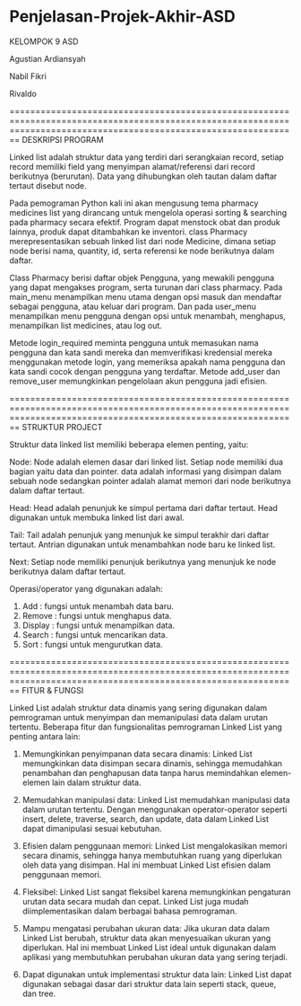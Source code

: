 # Penjelasan-Projek-Akhir-ASD


KELOMPOK 9 ASD

Agustian Ardiansyah

Nabil Fikri

Rivaldo


====================================================================================================================================================================
DESKRIPSI PROGRAM


Linked list adalah struktur data yang terdiri dari serangkaian record, setiap record memiliki field yang menyimpan alamat/referensi dari record berikutnya (berurutan). Data yang dihubungkan oleh tautan dalam daftar tertaut disebut node. 

Pada pemograman Python kali ini akan mengusung tema pharmacy medicines list yang dirancang untuk mengelola operasi sorting & searching pada pharmacy secara efektif. Program dapat menstock obat dan produk lainnya, produk dapat ditambahkan ke inventori. class Pharmacy merepresentasikan sebuah linked list dari node Medicine, dimana setiap node berisi nama, quantity, id, serta referensi ke node berikutnya dalam daftar.

Class Pharmacy berisi daftar objek Pengguna, yang mewakili pengguna yang dapat mengakses program, serta turunan dari class pharmacy. Pada main_menu menampilkan menu utama dengan opsi masuk dan mendaftar sebagai pengguna, atau keluar dari program. Dan pada user_menu menampilkan menu pengguna dengan opsi untuk menambah, menghapus, menampilkan list medicines, atau log out.

Metode login_required meminta pengguna untuk memasukan nama pengguna dan kata sandi mereka dan memverifikasi kredensial mereka menggunakan metode login, yang memeriksa apakah nama pengguna dan kata sandi cocok dengan pengguna yang terdaftar. Metode add_user dan remove_user memungkinkan pengelolaan akun pengguna jadi efisien.


====================================================================================================================================================================
STRUKTUR PROJECT


Struktur data linked list memiliki beberapa elemen penting, yaitu:

Node:
Node adalah elemen dasar dari linked list. Setiap node memiliki dua bagian yaitu data dan pointer. data adalah informasi yang disimpan dalam sebuah node sedangkan pointer adalah alamat memori dari node berikutnya dalam daftar tertaut.

Head:
Head adalah penunjuk ke simpul pertama dari daftar tertaut. Head digunakan untuk membuka linked list dari awal. 

Tail:
Tail adalah penunjuk yang menunjuk ke simpul terakhir dari daftar tertaut. Antrian digunakan untuk menambahkan node baru ke linked list.

Next:
Setiap node memiliki penunjuk berikutnya yang menunjuk ke node berikutnya dalam daftar tertaut. 

Operasi/operator yang digunakan adalah:

1. Add : fungsi untuk menambah data baru.
2. Remove : fungsi untuk menghapus data.
3. Display : fungsi untuk menampilkan data.
4. Search : fungsi untuk mencarikan data.
5. Sort : fungsi untuk mengurutkan data.


====================================================================================================================================================================
FITUR & FUNGSI


Linked List adalah struktur data dinamis yang sering digunakan dalam pemrograman untuk menyimpan dan memanipulasi data dalam urutan tertentu. Beberapa fitur dan fungsionalitas pemrograman Linked List yang penting antara lain:

1. Memungkinkan penyimpanan data secara dinamis: Linked List memungkinkan data disimpan secara dinamis, sehingga memudahkan penambahan dan penghapusan data tanpa harus memindahkan elemen-elemen lain dalam struktur data.

2. Memudahkan manipulasi data: Linked List memudahkan manipulasi data dalam urutan tertentu. Dengan menggunakan operator-operator seperti insert, delete, traverse, search, dan update, data dalam Linked List dapat dimanipulasi sesuai kebutuhan.

3. Efisien dalam penggunaan memori: Linked List mengalokasikan memori secara dinamis, sehingga hanya membutuhkan ruang yang diperlukan oleh data yang disimpan. Hal ini membuat Linked List efisien dalam penggunaan memori.

4. Fleksibel: Linked List sangat fleksibel karena memungkinkan pengaturan urutan data secara mudah dan cepat. Linked List juga mudah diimplementasikan dalam berbagai bahasa pemrograman.

5. Mampu mengatasi perubahan ukuran data: Jika ukuran data dalam Linked List berubah, struktur data akan menyesuaikan ukuran yang diperlukan. Hal ini membuat Linked List ideal untuk digunakan dalam aplikasi yang membutuhkan perubahan ukuran data yang sering terjadi.

6. Dapat digunakan untuk implementasi struktur data lain: Linked List dapat digunakan sebagai dasar dari struktur data lain seperti stack, queue, dan tree.
